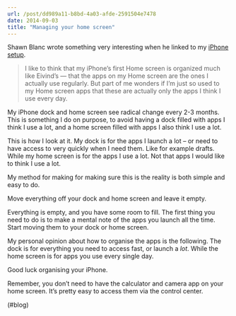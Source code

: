 ```yaml
---
url: /post/dd989a11-b8bd-4a03-afde-2591504e7478
date: 2014-09-03
title: "Managing your home screen"
---
```


Shawn Blanc wrote something very interesting when he linked to my [iPhone setup][1].



> I like to think that my iPhone’s first Home screen is organized much like Eivind’s — that the apps on my Home screen are the ones I actually use regularly. But part of me wonders if I’m just so used to my Home screen apps that these are actually only the apps I think I use every day. 



My iPhone dock and home screen see radical change every 2-3 months. This is something I do on purpose, to avoid having a dock filled with apps I think I use a lot, and a home screen filled with apps I also think I use a lot.



This is how I look at it. My dock is for the apps I launch a lot – or need to have access to very quickly when I need them. Like for example drafts. While my home screen is for the apps I use a lot. Not that apps I would like to think I use a lot.



My method for making for making sure this is the reality is both simple and easy to do.



Move everything off your dock and home screen and leave it empty.



Everything is empty, and you have some room to fill. The first thing you need to do is to make a mental note of the apps you launch all the time. Start moving them to your dock or home screen.



My personal opinion about how to organise the apps is the following. The dock is for everything you need to access fast, or launch a _lot_. While the home screen is for apps you use every single day.



Good luck organising your iPhone.



Remember, you don&#8217;t need to have the calculator and camera app on your home screen. It&#8217;s pretty easy to access them via the control center.



(#blog)



 [1]: http://shawnblanc.net/2014/09/eivind-hjertnes-iphone-setup/